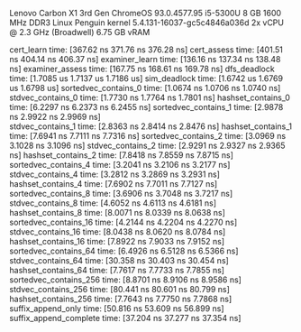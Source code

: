 Lenovo Carbon X1 3rd Gen
ChromeOS 93.0.4577.95
i5-5300U
8 GB 1600 MHz DDR3
Linux Penguin kernel 5.4.131-16037-gc5c4846a036d
2x vCPU @ 2.3 GHz (Broadwell)
6.75 GB vRAM

cert_learn              time:   [367.62 ns 371.76 ns 376.28 ns]
cert_assess             time:   [401.51 ns 404.14 ns 406.37 ns]
examiner_learn          time:   [136.16 ns 137.34 ns 138.48 ns]
examiner_assess         time:   [167.75 ns 168.61 ns 169.78 ns] 
dfs_deadlock            time:   [1.7085 us 1.7137 us 1.7186 us] 
sim_deadlock            time:   [1.6742 us 1.6769 us 1.6798 us] 
sortedvec_contains_0    time:   [1.0674 ns 1.0706 ns 1.0740 ns]
stdvec_contains_0       time:   [1.7730 ns 1.7764 ns 1.7801 ns]
hashset_contains_0      time:   [6.2297 ns 6.2373 ns 6.2455 ns]
sortedvec_contains_1    time:   [2.9878 ns 2.9922 ns 2.9969 ns]  
stdvec_contains_1       time:   [2.8363 ns 2.8414 ns 2.8476 ns] 
hashset_contains_1      time:   [7.6941 ns 7.7111 ns 7.7316 ns] 
sortedvec_contains_2    time:   [3.0969 ns 3.1028 ns 3.1096 ns] 
stdvec_contains_2       time:   [2.9291 ns 2.9327 ns 2.9365 ns]
hashset_contains_2      time:   [7.8418 ns 7.8559 ns 7.8715 ns] 
sortedvec_contains_4    time:   [3.2041 ns 3.2106 ns 3.2177 ns]
stdvec_contains_4       time:   [3.2812 ns 3.2869 ns 3.2931 ns] 
hashset_contains_4      time:   [7.6902 ns 7.7011 ns 7.7127 ns] 
sortedvec_contains_8    time:   [3.6906 ns 3.7048 ns 3.7217 ns]   
stdvec_contains_8       time:   [4.6052 ns 4.6113 ns 4.6181 ns]  
hashset_contains_8      time:   [8.0071 ns 8.0339 ns 8.0638 ns]  
sortedvec_contains_16   time:   [4.2144 ns 4.2204 ns 4.2270 ns]  
stdvec_contains_16      time:   [8.0438 ns 8.0620 ns 8.0784 ns]
hashset_contains_16     time:   [7.8922 ns 7.9033 ns 7.9152 ns]
sortedvec_contains_64   time:   [6.4926 ns 6.5128 ns 6.5366 ns]
stdvec_contains_64      time:   [30.358 ns 30.403 ns 30.454 ns] 
hashset_contains_64     time:   [7.7617 ns 7.7733 ns 7.7855 ns] 
sortedvec_contains_256  time:   [8.8701 ns 8.9106 ns 8.9586 ns]  
stdvec_contains_256     time:   [80.441 ns 80.601 ns 80.799 ns]   
hashset_contains_256    time:   [7.7643 ns 7.7750 ns 7.7868 ns]
suffix_append_only      time:   [50.816 ns 53.609 ns 56.899 ns]
suffix_append_complete  time:   [37.204 ns 37.277 ns 37.354 ns]

